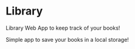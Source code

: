 # Library
Library Web App to keep track of your books!

Simple app to save your books in a local storage!
